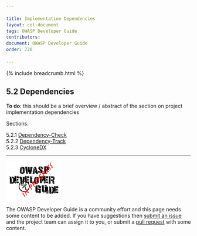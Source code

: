 ```yaml
---

title: Implementation Dependencies
layout: col-document
tags: OWASP Developer Guide
contributors:
document: OWASP Developer Guide
order: 720

---
```


{% include breadcrumb.html %}

## 5.2 Dependencies

**To do**: this should be a brief overview / abstract of the section on project implementation dependencies

Sections:

5.2.1 [Dependency-Check](01-dependency-check.md)  
5.2.2 [Dependency-Track](02-dependency-track.md)  
5.2.3 [CycloneDX](03-cyclonedx.md)  

----

![Developer Guide](../../assets/images/dg_wip.png "OWASP Developer Guide")

The OWASP Developer Guide is a community effort and this page needs some content to be added.
If you have suggestions then [submit an issue][issue0720] and the project team can assign it to you,
or submit a [pull request][pr] with some content.

[issue0720]: https://github.com/OWASP/www-project-developer-guide/issues/new?labels=enhancement&template=request.md&title=Update:%2007-implementation/02-dependencies/00-toc
[pr]: https://github.com/OWASP/www-project-developer-guide/pulls
